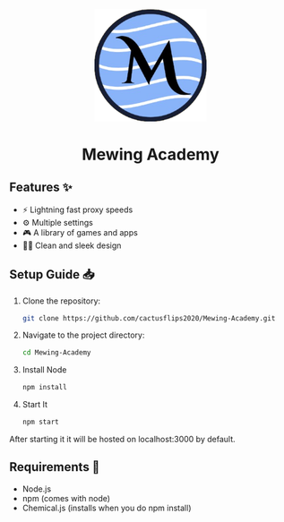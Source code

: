 <p align="center">
  <img src="/public/img/logo.png" alt="Mewing Academy Logo" width="200"/>
</p>

<h1 align="center">Mewing Academy</h1>

## Features ✨
- ⚡ Lightning fast proxy speeds
- ⚙️ Multiple settings
- 🎮 A library of games and apps
- 🧑‍💻 Clean and sleek design

## Setup Guide 📥

1. Clone the repository:
   ```bash
   git clone https://github.com/cactusflips2020/Mewing-Academy.git

2. Navigate to the project directory:
    ```bash
    cd Mewing-Academy

3. Install Node
    ```bash
    npm install

4. Start It
    ```bash
    npm start

After starting it it will be hosted on localhost:3000 by default.

## Requirements 🔧
- Node.js
- npm (comes with node)
- Chemical.js (installs when you do npm install)